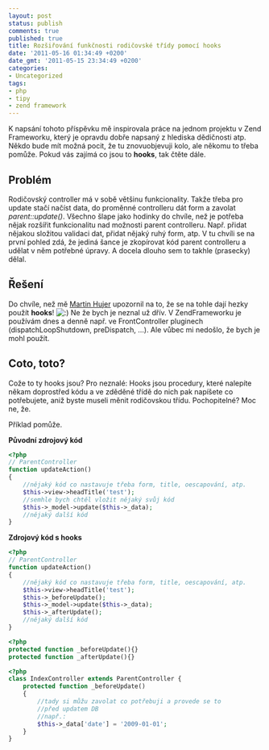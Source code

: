 ```yaml
---
layout: post
status: publish
comments: true
published: true
title: Rozšiřování funkčnosti rodičovské třídy pomocí hooks
date: '2011-05-16 01:34:49 +0200'
date_gmt: '2011-05-15 23:34:49 +0200'
categories:
- Uncategorized
tags:
- php
- tipy
- zend framework
---
```


K napsání tohoto příspěvku mě inspirovala práce na jednom  projektu v Zend Frameworku, který je opravdu dobře napsaný z hlediska  dědičnosti atp. Někdo bude mít možná pocit, že tu znovuobjevuji kolo,  ale někomu to třeba pomůže. Pokud vás zajímá co jsou to <strong>hooks</strong>, tak čtěte dále.

## Problém

Rodičovský controller má v sobě většinu funkcionality. Takže třeba  pro update stačí načíst data, do proměnné controlleru dát form a zavolat  <em>parent::update()</em>. Všechno šlape jako hodinky do chvíle, než je  potřeba nějak rozšířit funkcionalitu nad možnosti parent controlleru.  Např. přidat nějakou složitou validaci dat, přidat nějaký ruhý form,  atp. V tu chvíli se na první pohled zdá, že jediná šance je zkopírovat  kód parent controlleru a udělat v něm potřebné úpravy. A docela dlouho  sem to takhle (prasecky) dělal.

## Řešení

Do chvíle, než mě <a href="http://www.martinhujer.cz/">Martin Hujer</a> upozornil na to, že se na tohle dají hezky použít <strong>hooks</strong>! <img src="http://blog.red-pill.cz/wp-includes/images/smilies/icon_smile.gif" alt=":)" /> Ne že bych je neznal už dřív. V ZendFrameworku je používám dnes a denně  např. ve FrontController pluginech (dispatchLoopShutdown, preDispatch,  …). Ale vůbec mi nedošlo, že bych je mohl použít.

## Coto, toto?

Cože to ty hooks jsou? Pro neznalé: Hooks jsou procedury, které  nalepíte někam doprostřed kódu a ve zděděné třídě do nich pak napíšete  co potřebujete, aniž byste museli měnit rodičovskou třídu. Pochopitelné?  Moc ne, že.

Příklad pomůže.

<strong>Původní zdrojový kód</strong>

```php
<?php
// ParentController
function updateAction()
{
    //nějaký kód co nastavuje třeba form, title, oescapování, atp.
    $this->view->headTitle('test');
    //semhle bych chtěl vložit nějaký svůj kód
    $this->_model->update($this->_data);
    //nějaký další kód
}

```

<strong>Zdrojový kód s hooks</strong>

```php
<?php
// ParentController
function updateAction()
{
    //nějaký kód co nastavuje třeba form, title, oescapování, atp.
    $this->view->headTitle('test');
    $this->_beforeUpdate();
    $this->_model->update($this->_data);
    $this->_afterUpdate();
    //nějaký další kód
}

```

```php
<?php
protected function _beforeUpdate(){}
protected function _afterUpdate(){}
```

```php
<?php
class IndexController extends ParentController {
    protected function _beforeUpdate()
    {
        //tady si můžu zavolat co potřebuji a provede se to
        //před updatem DB
        //např.:
        $this->_data['date'] = '2009-01-01';
    }
}

```
